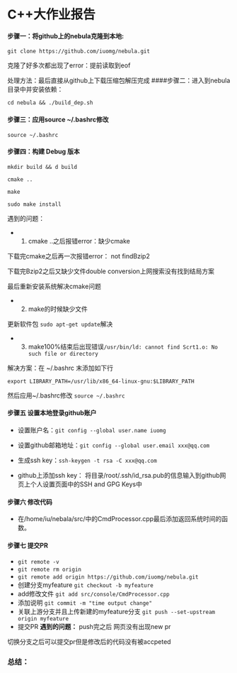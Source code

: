 # C++大作业报告



#### 步骤一：将github上的nebula克隆到本地:
`git clone https://github.com/iuomg/nebula.git`

克隆了好多次都出现了error：提前读取到eof

处理方法：最后直接从github上下载压缩包解压完成
####步骤二：进入到nebula目录中并安装依赖：

`cd nebula && ./build_dep.sh`

#### 步骤三：应用source ~/.bashrc修改

`source ~/.bashrc`

#### 步骤四：构建 Debug 版本
`mkdir build && d build`

`cmake ..`

`make`

`sudo make install`

遇到的问题：
- 1. cmake ..之后报错error：缺少cmake

下载完cmake之后再一次报错error： not findBzip2

下载完Bzip2之后又缺少文件double conversion上网搜索没有找到结局方案

最后重新安装系统解决cmake问题

- 2. make的时候缺少文件

更新软件包 `sudo apt-get update`解决

- 3. make100%结束后出现错误`/usr/bin/ld: cannot find Scrt1.o: No such file or directory`

解决方案：在 ~/.bashrc 末添加如下行

`export LIBRARY_PATH=/usr/lib/x86_64-linux-gnu:$LIBRARY_PATH`

然后应用~/.bashrc修改
`source ~/.bashrc`

#### 步骤五 设置本地登录github账户
- 设置账户名：`git config --global user.name iuomg`

- 设置github邮箱地址：`git config --global user.email xxx@qq.com`

- 生成ssh key：`ssh-keygen -t rsa -C xxx@qq.com`

- github上添加ssh key：
将目录/root/.ssh/id_rsa.pub的信息输入到github网页上个人设置页面中的SSH and GPG Keys中

#### 步骤六 修改代码
- 在/home/iu/nebala/src/中的CmdProcessor.cpp最后添加返回系统时间的函数。

#### 步骤七 提交PR
- `git remote -v`
- `git remote rm origin`
- `git remote add origin https://github.com/iuomg/nebula.git`
- 创建分支myfeature `git checkout -b myfeature`
- add修改文件 `git add src/console/CmdProcessor.cpp`
- 添加说明 `git commit -m "time output change"`
- 关联上游分支并且上传新建的myfeature分支 `git push --set-upstream origin myfeature`
- 提交PR
**遇到的问题：** push完之后 网页没有出现new pr

切换分支之后可以提交pr但是修改后的代码没有被accpeted

### 总结：




